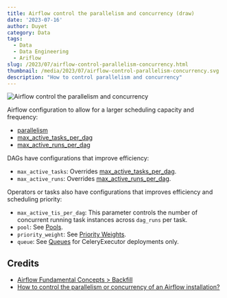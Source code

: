 ```yaml
---
title: Airflow control the parallelism and concurrency (draw)
date: '2023-07-16'
author: Duyet
category: Data
tags:
  - Data
  - Data Engineering
  - Ariflow
slug: /2023/07/airflow-control-parallelism-concurrency.html
thumbnail: /media/2023/07/airflow-control-parallelism-concurrency.svg
description: "How to control parallelism and concurrency"
---
```


![Airflow control the parallelism and concurrency](/media/2023/07/airflow-control-parallelism-concurrency.svg)

Airflow configuration to allow for a larger scheduling capacity and frequency:

- [parallelism](https://airflow.apache.org/docs/apache-airflow/stable/configurations-ref.html#config-core-parallelism)
- [max_active_tasks_per_dag](https://airflow.apache.org/docs/apache-airflow/stable/configurations-ref.html#config-core-max-active-tasks-per-dag)
- [max_active_runs_per_dag](https://airflow.apache.org/docs/apache-airflow/stable/configurations-ref.html#config-core-max-active-runs-per-dag)

DAGs have configurations that improve efficiency:

- `max_active_tasks`: Overrides [max_active_tasks_per_dag](https://airflow.apache.org/docs/apache-airflow/stable/configurations-ref.html#config-core-max-active-tasks-per-dag).
- `max_active_runs`: Overrides [max_active_runs_per_dag](https://airflow.apache.org/docs/apache-airflow/stable/configurations-ref.html#config-core-max-active-runs-per-dag).

Operators or tasks also have configurations that improves efficiency and scheduling priority:

- `max_active_tis_per_dag`: This parameter controls the number of concurrent running task instances across `dag_runs` per task.
- `pool`: See [Pools](https://airflow.apache.org/docs/apache-airflow/stable/administration-and-deployment/pools.html#concepts-pool).
- `priority_weight`: See [Priority Weights](https://airflow.apache.org/docs/apache-airflow/stable/administration-and-deployment/priority-weight.html#concepts-priority-weight).
- `queue`: See [Queues](https://airflow.apache.org/docs/apache-airflow/stable/core-concepts/executor/celery.html#executor-celeryexecutor-queue) for CeleryExecutor deployments only.

## Credits


- [Airflow Fundamental Concepts > Backfill](https://airflow.apache.org/docs/apache-airflow/stable/tutorial/fundamentals.html#backfill)
- [How to control the parallelism or concurrency of an Airflow installation?](https://stackoverflow.com/a/56370721)
